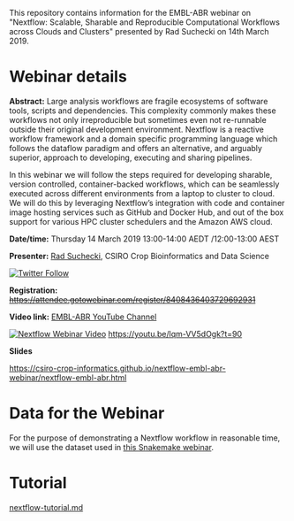 This repository contains information for the EMBL-ABR webinar on "Nextflow: Scalable, Sharable and Reproducible Computational Workflows across Clouds and Clusters" presented by Rad Suchecki on 14th March 2019.

#  Webinar details

**Abstract:**
Large analysis workflows are fragile ecosystems of software tools, scripts and dependencies. This complexity commonly makes these workflows not only irreproducible but sometimes even not re-runnable outside their original development environment. Nextflow is a reactive workflow framework and a domain specific programming language which follows the dataflow paradigm and offers an alternative, and arguably superior, approach to developing, executing and sharing pipelines.

In this webinar we will follow the steps required for developing sharable, version controlled, container-backed workflows, which can be seamlessly executed across different environments from a laptop to cluster to cloud. We will do this by leveraging Nextflow’s integration with code and container image hosting services such as GitHub and Docker Hub, and out of the box support for various HPC cluster schedulers and the Amazon AWS cloud.

**Date/time:** Thursday 14 March 2019 13:00-14:00 AEDT /12:00-13:00 AEST

**Presenter:** [Rad Suchecki](https://orcid.org/0000-0003-4992-9497), CSIRO Crop Bioinformatics and Data Science

[![Twitter Follow](https://img.shields.io/twitter/follow/bioinforad.svg?style=social)](https://twitter.com/bioinforad)

**Registration:** ~~https://attendee.gotowebinar.com/register/8408436403729692931~~

**Video link:** [EMBL-ABR YouTube Channel](https://www.youtube.com/channel/UC5WlFNBSfmt3e8Js8o2fFqQ)

[![Nextflow Webinar Video](http://img.youtube.com/vi/lqm-VV5dOgk/hqdefault.jpg)](http://www.youtube.com/watch?v=lqm-VV5dOgk)
https://youtu.be/lqm-VV5dOgk?t=90

**Slides**

https://csiro-crop-informatics.github.io/nextflow-embl-abr-webinar/nextflow-embl-abr.html

# Data for the Webinar

For the purpose of demonstrating a Nextflow workflow in reasonable time, we will use the dataset used in [this Snakemake webinar](https://github.com/UofABioinformaticsHub/2019_EMBL-ABR_Snakemake_webinar#data-for-the-webinar).

# Tutorial

[nextflow-tutorial.md](nextflow-tutorial.md)
